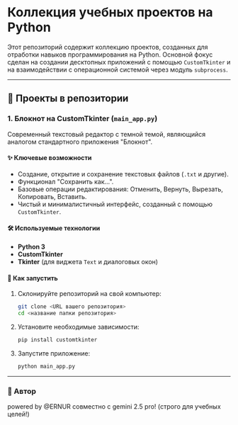 # Коллекция учебных проектов на Python

Этот репозиторий содержит коллекцию проектов, созданных для отработки навыков программирования на Python. Основной фокус сделан на создании десктопных приложений с помощью `CustomTkinter` и на взаимодействии с операционной системой через модуль `subprocess`.

---

## 📂 Проекты в репозитории

### 1. Блокнот на CustomTkinter (`main_app.py`)

Современный текстовый редактор с темной темой, являющийся аналогом стандартного приложения "Блокнот".

#### ✨ Ключевые возможности
- Создание, открытие и сохранение текстовых файлов (`.txt` и другие).
- Функционал "Сохранить как...".
- Базовые операции редактирования: Отменить, Вернуть, Вырезать, Копировать, Вставить.
- Чистый и минималистичный интерфейс, созданный с помощью `CustomTkinter`.

#### 🛠️ Используемые технологии
- **Python 3**
- **CustomTkinter**
- **Tkinter** (для виджета `Text` и диалоговых окон)

#### 🚀 Как запустить
1.  Склонируйте репозиторий на свой компьютер:
    ```bash
    git clone <URL вашего репозитория>
    cd <название папки репозитория>
    ```
2.  Установите необходимые зависимости:
    ```bash
    pip install customtkinter
    ```
3.  Запустите приложение:
    ```bash
    python main_app.py
    ```

---
### 📝 Автор
powered by @ERNUR совместно с gemini 2.5 pro! (строго для учебных целей!)
